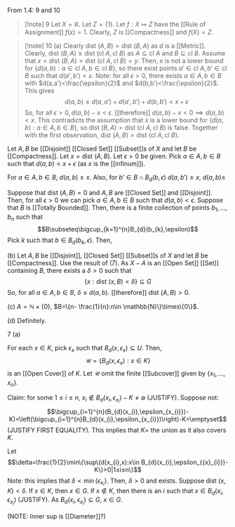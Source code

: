 From 1.4: 9 and 10

>[!note] 9
Let $X=\mathbb{R}$. Let $Z=\{1\}$. Let $f:X \mapsto Z$ have the [[Rule of Assignment]] $f(x)=1$. Clearly, $Z$ is [[Compactness]] and $f(X)=Z$.

>[!note] 10
(a) Clearly $\text{dist }(A,B)=\text{dist }(B,A)$ as $d$ is a [[Metric]]. Clearly, $\text{dist }(B,A)≥\text{dist }(\text{cl }A,\text{cl }B)$ as $A\subseteq \text{cl }A$ and $B\subseteq \text{cl }B$. Assume that $x=\text{dist }(B,A)>\text{dist }(\text{cl }A,\text{cl }B)=y$. Then, $x$ is not a lower bound for $\{d(a,b):a\in \text{cl }A,b\in \text{cl }B\}$, so there exist points $a'\in \text{cl }A,b'\in \text{cl }B$ such that $d(a',b')<x$. Note: for all $\epsilon>0$, there exists $a\in A,b\in B$ with $d(a,a')<\frac{\epsilon}{2}$ and $d(b,b')<\frac{\epsilon}{2}$. This gives $$d(a,b)≤d(a,a')+d(a',b')+d(b,b')<x+\epsilon$$So, for all $\epsilon>0,d(a,b)-x<\epsilon$. [[therefore]] $d(a,b)-x<0\implies d(a,b)<x$. This contradicts the assumption that $x$ is a lower bound for $\{d(a,b):a\in A,b\in B\}$, so $\text{dist }(B,A)>\text{dist }(\text{cl }A,\text{cl }B)$ is false. Together with the first observation, $\text{dist }(A,B)=\text{dist }(\text{cl }A,\text{cl }B)$.



Let $A,B$ be [[Disjoint]] [[Closed Set]] [[Subset]]s of $X$ and let $B$ be [[Compactness]]. Let $x=\text{dist }(A,B)$. Let $\epsilon>0$ be given. Pick $a\in A,b\in B$ such that $d(a,b)<x+\epsilon$ (as $x$ is the [[infinum]]). 

For $a\in A,b\in B$, $d(a,b)≥x$. Also, for $b'\in B\cap B_{d}(b,\epsilon)$ $d(a,b')≥x$, $d(a,b)≤$

Suppose that $\text{dist }(A,B)=0$ and $A,B$ are [[Closed Set]] and [[Disjoint]]. Then, for all $\epsilon>0$ we can pick $a\in A,b\in B$ such that $d(a,b)<\epsilon$. Suppose that $B$ is [[Totally Bounded]]. Then, there is a finite collection of points $b_{1},\ldots,b_{n}$ such that $$B\subseteq\bigcup_{k=1}^{n}B_{d}(b_{k},\epsilon)$$
Pick $k$ such that $b\in B_{d}(b_{k},\epsilon)$. Then, 


(b) Let $A,B$ be [[Disjoint]], [[Closed Set]] [[Subset]]s of $X$ and let $B$ be [[Compactness]]. Use the result of (7). As $X-A$ is an [[Open Set]] [[Set]] containing $B$, there exists a $\delta>0$ such that $$\{x:\text{dist }(x,B)<\delta\}\subseteq G$$So, for all $a\in A,b\in B$, $\delta≤d(a,b)$. [[therefore]] $\text{dist }(A,B)>0$.

(c) $A=\mathbb{N}\times\{0\}$, $B=\{n- \frac{1}{n}:n\in \mathbb{N}\}\times\{0\}$. 

(d) Definitely.


7 (a)

For each $x\in K$, pick $\epsilon_{x}$ such that $B_{d}(x,\epsilon_x)\subseteq U$. Then, $$\mathcal{U}=\{B_{d}(x,\epsilon_{x}):x\in K\}$$is an [[Open Cover]] of $K$. Let $\mathcal{U}$ omit the finite [[Subcover]] given by $\{x_{1},\ldots,x_{n}\}$. 

Claim: for some $1≤i≤n$, $x_{i}\notin B_{d}(x_{i},\epsilon_{x_{i}})-K≠\emptyset$ (JUSTIFY). Suppose not: $$\bigcup_{i=1}^{n}(B_{d}(x_{i},\epsilon_{x_{i}})-K)=\left(\bigcup_{i=1}^{n}B_{d}(x_{i},\epsilon_{x_{i}})\right)-K=\emptyset$$(JUSTIFY FIRST EQUALITY). This implies that $K=$ the union as it also covers $K$.

Let $$\delta=\frac{1}{2}\min\{\sup\{d(x_{i},x):x\in B_{d}(x_{i},\epsilon_{{x}_{i}})-K\}>0|1≤i≤n\}$$Note: this implies that $\delta<\min\{\epsilon_{x_{i}}\}$. Then, $\delta>0$ and exists. Suppose $\text{dist }(x,K)<\delta$. If $x\in K$, then $x\in G$. If $x\notin K$, then there is an $i$ such that $x\in B_{d}(x_{i},\epsilon_{x_{i}})$ (JUSTIFY). As $B_{d}(x_{i},\epsilon_{x_{i}})\subseteq G$, $x\in G$.

(NOTE: Inner sup is [[Diameter]]?)